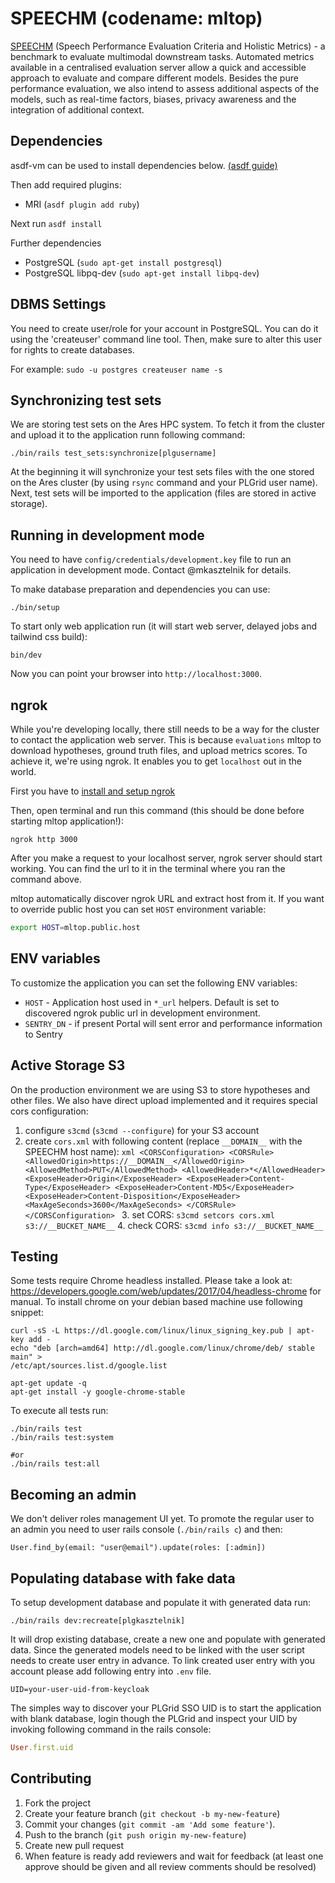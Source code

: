 # SPEECHM (codename: mltop)

[SPEECHM](https://speechm.cloud.cyfronet.pl)
(Speech Performance Evaluation Criteria and Holistic Metrics) - a
benchmark to evaluate multimodal downstream tasks. Automated metrics available
in a centralised evaluation server allow a quick and accessible approach to
evaluate and compare different models. Besides the pure performance evaluation,
we also intend to assess additional aspects of the models, such as real-time
factors, biases, privacy awareness and the integration of additional context.

## Dependencies

asdf-vm can be used to install dependencies below. [(asdf guide)](https://asdf-vm.com/guide/getting-started.html)

Then add required plugins:

* MRI (`asdf plugin add ruby`)

Next run `asdf install`

Further dependencies
* PostgreSQL (`sudo apt-get install postgresql`)
* PostgreSQL libpq-dev (`sudo apt-get install libpq-dev`)

## DBMS Settings

You need to create user/role for your account in PostgreSQL. You can do it
using the 'createuser' command line tool. Then, make sure to alter this user
for rights to create databases.

For example:
`sudo -u postgres createuser name -s`

## Synchronizing test sets

We are storing test sets on the Ares HPC system. To fetch it from the cluster
and upload it to the application runn following command:

```
./bin/rails test_sets:synchronize[plgusername]
```

At the beginning it will synchronize your test sets files with the one stored on
the Ares cluster (by using `rsync` command and your PLGrid user name). Next, test
sets will be imported to the application (files are stored in active storage).

## Running in development mode

You need to have `config/credentials/development.key` file to run an application in development
mode. Contact @mkasztelnik for details.

To make database preparation and dependencies you can use:

```
./bin/setup
```

To start only web application run (it will start web server, delayed jobs and
tailwind css build):

```
bin/dev
```

Now you can point your browser into `http://localhost:3000`.

## ngrok
While you're developing locally, there still needs to be a way for the cluster
to contact the application web server. This is because `evaluations` mltop to
download hypotheses, ground truth files, and upload metrics scores. To achieve
it, we're using ngrok. It enables you to get `localhost` out in the world.

First you have to [install and setup ngrok](https://ngrok.com/download)

Then, open terminal and run this command (this should be done before
starting mltop application!):

```
ngrok http 3000
```

After you make a request to your localhost server, ngrok server should start working.
You can find the url to it in the terminal where you ran the command above.

mltop automatically discover ngrok URL and extract host from it. If you want to
override public host you can set `HOST` environment variable:

```bash
export HOST=mltop.public.host
```

## ENV variables

To customize the application you can set the following ENV variables:

  * `HOST` - Application host used in `*_url` helpers.
    Default is set to discovered ngrok public url in development environment.
  * `SENTRY_DN` - if present Portal will sent error and performance
    information to Sentry

## Active Storage S3
On the production environment we are using S3 to store hypotheses and other files.
We also have direct upload implemented and it requires special cors
configuration:
  1. configure `s3cmd` (`s3cmd --configure`) for your S3 account
  2. create `cors.xml` with following content (replace `__DOMAIN__` with the SPEECHM
     host name):
    ```xml
      <CORSConfiguration>
        <CORSRule>
          <AllowedOrigin>https://__DOMAIN__</AllowedOrigin>
          <AllowedMethod>PUT</AllowedMethod>
          <AllowedHeader>*</AllowedHeader>
          <ExposeHeader>Origin</ExposeHeader>
          <ExposeHeader>Content-Type</ExposeHeader>
          <ExposeHeader>Content-MD5</ExposeHeader>
          <ExposeHeader>Content-Disposition</ExposeHeader>
          <MaxAgeSeconds>3600</MaxAgeSeconds>
        </CORSRule>
      </CORSConfiguration>
    ```
    3. set CORS: `s3cmd setcors cors.xml s3://__BUCKET_NAME__`
    4. check CORS: `s3cmd info s3://__BUCKET_NAME__`

## Testing

Some tests require Chrome headless installed. Please take a look at:
https://developers.google.com/web/updates/2017/04/headless-chrome for manual. To
install chrome on your debian based machine use following snippet:

```
curl -sS -L https://dl.google.com/linux/linux_signing_key.pub | apt-key add -
echo "deb [arch=amd64] http://dl.google.com/linux/chrome/deb/ stable main" >
/etc/apt/sources.list.d/google.list

apt-get update -q
apt-get install -y google-chrome-stable
```

To execute all tests run:

```
./bin/rails test
./bin/rails test:system

#or
./bin/rails test:all
```

## Becoming an admin

We don't deliver roles management UI yet. To promote the regular user to an
admin you need to user rails console (`./bin/rails c`) and then:

```
User.find_by(email: "user@email").update(roles: [:admin])
```

## Populating database with fake data

To setup development database and populate it with generated data run:

```
./bin/rails dev:recreate[plgkasztelnik]
```

It will drop existing database, create a new one and populate with generated
data. Since the generated models need to be linked with the user script needs to
create user entry in advance. To link created user entry with you account please
add following entry into `.env` file.

```
UID=your-user-uid-from-keycloak
```

The simples way to discover your PLGrid SSO UID is to start the application with
blank database, login though the PLGrid and inspect your UID by invoking
following command in the rails console:

```ruby
User.first.uid
```

## Contributing

1. Fork the project
2. Create your feature branch (`git checkout -b my-new-feature`)
3. Commit your changes (`git commit -am 'Add some feature'`).
4. Push to the branch (`git push origin my-new-feature`)
5. Create new pull request
6. When feature is ready add reviewers and wait for feedback (at least one
   approve should be given and all review comments should be resolved)
